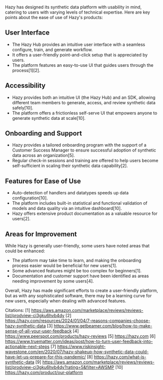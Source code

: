 Hazy has designed its synthetic data platform with usability in mind, catering to users with varying levels of technical expertise. Here are key points about the ease of use of Hazy's products:

## User Interface

- The Hazy Hub provides an intuitive user interface with a seamless configure, train, and generate workflow.
- It offers a user-friendly point-and-click setup that is appreciated by users.
- The platform features an easy-to-use UI that guides users through the process[1][2].

## Accessibility

- Hazy provides both an intuitive UI (the Hazy Hub) and an SDK, allowing different team members to generate, access, and review synthetic data safely[10].
- The platform offers a frictionless self-serve UI that empowers anyone to generate synthetic data at scale[10].

## Onboarding and Support

- Hazy provides a tailored onboarding program with the support of a Customer Success Manager to ensure successful adoption of synthetic data across an organization[5].
- Regular check-in sessions and training are offered to help users become self-sufficient in scaling their synthetic data capability[2].

## Features for Ease of Use

- Auto-detection of handlers and datatypes speeds up data configuration[10].
- The platform includes built-in statistical and functional validation of models and data quality via an intuitive dashboard[10].
- Hazy offers extensive product documentation as a valuable resource for users[2].

## Areas for Improvement

While Hazy is generally user-friendly, some users have noted areas that could be enhanced:

- The platform may take time to learn, and making the onboarding process easier would be beneficial for new users[1].
- Some advanced features might be too complex for beginners[1].
- Documentation and customer support have been identified as areas needing improvement by some users[4].

Overall, Hazy has made significant efforts to create a user-friendly platform, but as with any sophisticated software, there may be a learning curve for new users, especially when dealing with advanced features.

Citations:
[1] https://aws.amazon.com/marketplace/reviews/reviews-list/prodview-ci3gku6hvb4dy
[2] https://hazy.com/resources/2024/01/04/7-reasons-companies-choose-hazy-synthetic-data
[3] https://www.getbeamer.com/blog/how-to-make-sense-of-all-your-user-feedback
[4] https://www.peerspot.com/products/hazy-reviews
[5] https://hazy.com
[6] https://www.truematter.com/ideas/post/how-to-turn-user-feedback-into-actionable-next-steps
[7] https://www.riskinsight-wavestone.com/en/2020/07/hazy-shakeup-how-synthetic-data-could-have-let-us-prepare-for-this-pandemic/
[8] https://hazy.com/what-is-synthetic-data
[9] https://aws.amazon.com/marketplace/reviews/reviews-list/prodview-ci3gku6hvb4dy?rating=5&filter=AWSMP
[10] https://hazy.com/product/our-platform

